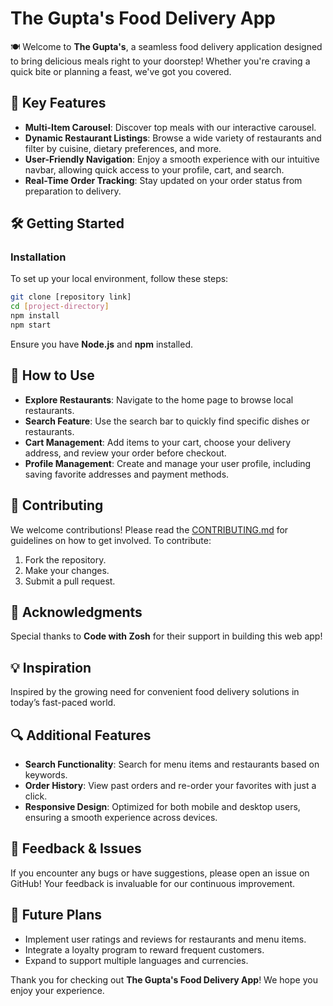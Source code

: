 # The Gupta's Food Delivery App

🍽️ Welcome to **The Gupta's**, a seamless food delivery application designed to bring delicious meals right to your doorstep! Whether you're craving a quick bite or planning a feast, we've got you covered.

## 🚀 Key Features

- **Multi-Item Carousel**: Discover top meals with our interactive carousel.
- **Dynamic Restaurant Listings**: Browse a wide variety of restaurants and filter by cuisine, dietary preferences, and more.
- **User-Friendly Navigation**: Enjoy a smooth experience with our intuitive navbar, allowing quick access to your profile, cart, and search.
- **Real-Time Order Tracking**: Stay updated on your order status from preparation to delivery.

## 🛠️ Getting Started

### Installation

To set up your local environment, follow these steps:

```bash
git clone [repository link]
cd [project-directory]
npm install
npm start
```

Ensure you have **Node.js** and **npm** installed.

## 📖 How to Use

- **Explore Restaurants**: Navigate to the home page to browse local restaurants.
- **Search Feature**: Use the search bar to quickly find specific dishes or restaurants.
- **Cart Management**: Add items to your cart, choose your delivery address, and review your order before checkout.
- **Profile Management**: Create and manage your user profile, including saving favorite addresses and payment methods.

## 🤝 Contributing

We welcome contributions! Please read the [CONTRIBUTING.md](CONTRIBUTING.md) for guidelines on how to get involved. To contribute:

1. Fork the repository.
2. Make your changes.
3. Submit a pull request.

## 🙏 Acknowledgments

Special thanks to **Code with Zosh** for their support in building this web app!

## 💡 Inspiration

Inspired by the growing need for convenient food delivery solutions in today’s fast-paced world.

## 🔍 Additional Features

- **Search Functionality**: Search for menu items and restaurants based on keywords.
- **Order History**: View past orders and re-order your favorites with just a click.
- **Responsive Design**: Optimized for both mobile and desktop users, ensuring a smooth experience across devices.

## 💬 Feedback & Issues

If you encounter any bugs or have suggestions, please open an issue on GitHub! Your feedback is invaluable for our continuous improvement.

## 🌱 Future Plans

- Implement user ratings and reviews for restaurants and menu items.
- Integrate a loyalty program to reward frequent customers.
- Expand to support multiple languages and currencies.

Thank you for checking out **The Gupta's Food Delivery App**! We hope you enjoy your experience.
